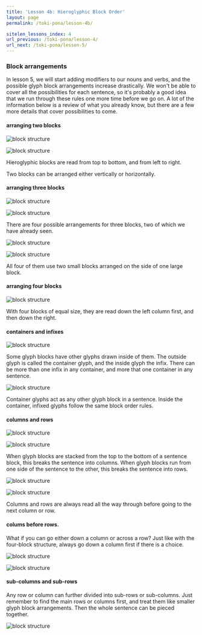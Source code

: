 ```yaml
---
title: 'Lesson 4b: Hieroglyphic Block Order'
layout: page
permalink: /toki-pona/lesson-4b/

sitelen_lessons_index: 4
url_previous: /toki-pona/lesson-4/
url_next: /toki-pona/lesson-5/
---
```


### Block arrangements





In lesson 5, we will start adding modifiers to our nouns and verbs, and the possible glyph block arrangements increase drastically. We won't be able to cover all the possibilities for each sentence, so it's probably a good idea that we run through these rules one more time before we go on. A lot of the information below is a review of what you already know, but there are a few more details that cover possibilities to come.





#### arranging two blocks






    

![block structure](/images/t47_tokipona/t47_kamasona/t47_kaso04b_01.png)









    

![block structure](/images/t47_tokipona/t47_kamasona/t47_kaso04b_02.png)








Hieroglyphic blocks are read from top to bottom, and from left to right.





Two blocks can be arranged either vertically or horizontally.





#### arranging three blocks






    

![block structure](/images/t47_tokipona/t47_kamasona/t47_kaso04b_03.png)









    

![block structure](/images/t47_tokipona/t47_kamasona/t47_kaso04b_06.png)








There are four possible arrangements for three blocks, two of which we have already seen.






    

![block structure](/images/t47_tokipona/t47_kamasona/t47_kaso04b_04.png)









    

![block structure](/images/t47_tokipona/t47_kamasona/t47_kaso04b_05.png)








All four of them use two small blocks arranged on the side of one large block.





#### arranging four blocks






    

![block structure](/images/t47_tokipona/t47_kamasona/t47_kaso04b_07.png)








With four blocks of equal size, they are read down the left column first, and then down the right.





#### containers and infixes






    

![block structure](/images/t47_tokipona/t47_kamasona/t47_kaso04b_08.png)








Some glyph blocks have other glyphs drawn inside of them. The outside glyph is called the container glyph, and the inside glyph the infix. There can be more than one infix in any container, and more that one container in any sentence.






    

![block structure](/images/t47_tokipona/t47_kamasona/t47_kaso04b_09.png)








Container glyphs act as any other glyph block in a sentence. Inside the container, infixed glyphs follow the same block order rules.





#### columns and rows






    

![block structure](/images/t47_tokipona/t47_kamasona/t47_kaso04b_10.png)









    

![block structure](/images/t47_tokipona/t47_kamasona/t47_kaso04b_11.png)








When glyph blocks are stacked from the top to the bottom of a sentence block, this breaks the sentence into columns. When glyph blocks run from one side of the sentence to the other, this breaks the sentence into rows.






    

![block structure](/images/t47_tokipona/t47_kamasona/t47_kaso04b_13.png)









    

![block structure](/images/t47_tokipona/t47_kamasona/t47_kaso04b_12.png)








Columns and rows are always read all the way through before going to the next column or row.





#### colums before rows.





What if you can go either down a column or across a row? Just like with the four-block structure, always go down a column first if there is a choice.






    

![block structure](/images/t47_tokipona/t47_kamasona/t47_kaso04b_15.png)









    

![block structure](/images/t47_tokipona/t47_kamasona/t47_kaso04b_14.png)








#### sub-columns and sub-rows





Any row or column can further divided into sub-rows or sub-columns. Just remember to find the main rows or columns first, and treat them like smaller glyph block arrangements. Then the whole sentence can be pieced together.






    

![block structure](/images/t47_tokipona/t47_kamasona/t47_kaso04b_16.png)








### 





